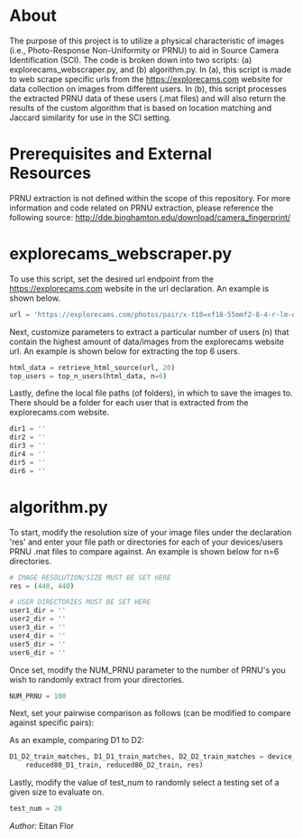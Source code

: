 # About

The purpose of this project is to utilize a physical characteristic of images (i.e., Photo-Response Non-Uniformity or PRNU) to aid in Source Camera Identification (SCI). The code is broken down into two scripts: (a) explorecams_webscraper.py, and (b) algorithm.py. In (a), this script is made to web scrape specific urls from the https://explorecams.com website for data collection on images from different users. In (b), this script processes the extracted PRNU data of these users (.mat files) and will also return the results of the custom algorithm that is based on location matching and Jaccard similarity for use in the SCI setting.   

# Prerequisites and External Resources
PRNU extraction is not defined within the scope of this repository. For more information and code related on PRNU extraction, please reference the following source: http://dde.binghamton.edu/download/camera_fingerprint/

# explorecams_webscraper.py

To use this script, set the desired url endpoint from the https://explorecams.com website in the url declaration. An example is shown below.

```py
url = 'https://explorecams.com/photos/pair/x-t10=xf18-55mmf2-8-4-r-lm-ois'
```

Next, customize parameters to extract a particular number of users (n) that contain the highest amount of data/images from the explorecams website url. An example is shown below for extracting the top 6 users.

```py
html_data = retrieve_html_source(url, 20)
top_users = top_n_users(html_data, n=6)
```

Lastly, define the local file paths (of folders), in which to save the images to. There should be a folder for each user that is extracted from the explorecams.com website.

```py
dir1 = ''
dir2 = ''
dir3 = ''
dir4 = ''
dir5 = ''
dir6 = ''
```

# algorithm.py

To start, modify the resolution size of your image files under the declaration 'res' and enter your file path or directories for each of your devices/users PRNU .mat files to compare against. An example is shown below for n=6 directories.

```py
# IMAGE RESOLUTION/SIZE MUST BE SET HERE
res = (440, 440)

# USER DIRECTORIES MUST BE SET HERE
user1_dir = ''
user2_dir = ''
user3_dir = ''
user4_dir = ''
user5_dir = ''
user6_dir = ''
```

Once set, modify the NUM_PRNU parameter to the number of PRNU's you wish to randomly extract from your directories.  

```py
NUM_PRNU = 100
```

Next, set your pairwise comparison as follows (can be modified to compare against specific pairs):

As an example, comparing D1 to D2:
```py
D1_D2_train_matches, D1_D1_train_matches, D2_D2_train_matches = device_combinations(
    reduced80_D1_train, reduced80_D2_train, res)
```

Lastly, modify the value of test_num to randomly select a testing set of a given size to evaluate on.  

```py 
test_num = 20
```

*Author:* Eitan Flor

